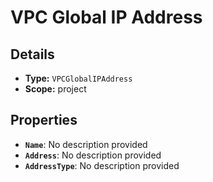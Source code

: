 # VPC Global IP Address

## Details

- **Type:** `VPCGlobalIPAddress`
- **Scope:** project

## Properties

- **`Name`**: No description provided
- **`Address`**: No description provided
- **`AddressType`**: No description provided
